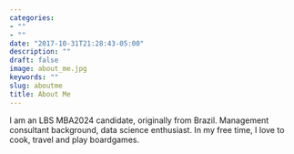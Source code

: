 ```yaml
---
categories:
- ""
- ""
date: "2017-10-31T21:28:43-05:00"
description: ""
draft: false
image: about_me.jpg
keywords: ""
slug: aboutme
title: About Me
---
```


I am an LBS MBA2024 candidate, originally from Brazil. Management consultant background, data science enthusiast. In my free time, I love to cook, travel and play boardgames.
